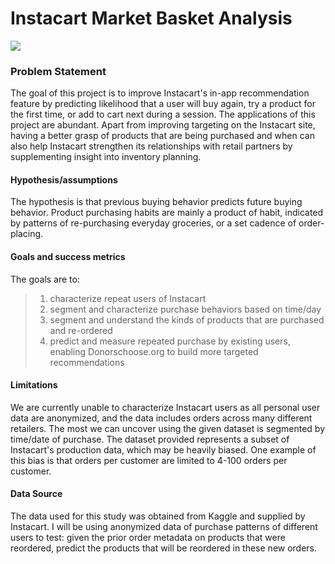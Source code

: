 # Instacart Market Basket Analysis

<img src = 'https://d2guulkeunn7d8.cloudfront.net/assets/beetstrap/brand/logo@3x-c01b12eeb889d8665611740b281d76fa1cf88d06bcbd8a50dbcae6baecdbe9da.png'>

### Problem Statement
The goal of this project is to improve Instacart's in-app recommendation feature by predicting likelihood that a user will buy again, try a product for the first time, or add to cart next during a session.
The applications of this project are abundant. Apart from improving targeting on the Instacart site, having a better grasp of products that are being purchased and when can also help Instacart strengthen its relationships with retail partners by supplementing insight into inventory planning. 


#### Hypothesis/assumptions
The hypothesis is that previous buying behavior predicts future buying behavior. 
Product purchasing habits are mainly a product of habit, indicated by patterns of re-purchasing everyday groceries, or a set cadence of order-placing.   

#### Goals and success metrics
The goals are to: <br>
> 1. characterize repeat users of Instacart <br>
> 2. segment and characterize purchase behaviors based on time/day <br>
> 3. segment and understand the kinds of products that are purchased and re-ordered<br>
> 4. predict and measure repeated purchase by existing users, enabling Donorschoose.org to build more targeted recommendations
#### Limitations 
We are currently unable to characterize Instacart users as all personal user data are anonymized, and the data includes orders across many different retailers. The most we can uncover using the given dataset is segmented by time/date of purchase. The dataset provided represents a subset of Instacart's production data, which may be heavily biased. One example of this bias is that orders per customer are limited to 4-100 orders per customer. 

#### Data Source 
The data used for this study was obtained from Kaggle and supplied by Instacart. I will be using anonymized data of purchase patterns of different users to test: given the prior order metadata on products that were reordered, predict the products that will be reordered in these new orders.

